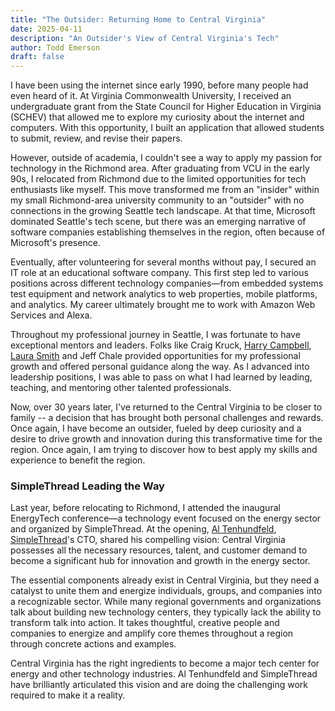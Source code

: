 ```yaml
---
title: "The Outsider: Returning Home to Central Virginia"
date: 2025-04-11
description: "An Outsider's View of Central Virginia's Tech"
author: Todd Emerson
draft: false
---
```


I have been using the internet since early 1990, before many people had even heard of it. At Virginia Commonwealth University, I received an undergraduate grant from the State Council for Higher Education in Virginia (SCHEV) that allowed me to explore my curiosity about the internet and computers. With this opportunity, I built an application that allowed students to submit, review, and revise their papers.

However, outside of academia, I couldn't see a way to apply my passion for technology in the Richmond area. After graduating from VCU in the early 90s, I relocated from Richmond due to the limited opportunities for tech enthusiasts like myself. This move transformed me from an "insider" within my small Richmond-area university community to an "outsider" with no connections in the growing Seattle tech landscape. At that time, Microsoft dominated Seattle's tech scene, but there was an emerging narrative of software companies establishing themselves in the region, often because of Microsoft's presence.

Eventually, after volunteering for several months without pay, I secured an IT role at an educational software company. This first step led to various positions across different technology companies—from embedded systems test equipment and network analytics to web properties, mobile platforms, and analytics. My career ultimately brought me to work with Amazon Web Services and Alexa.

Throughout my professional journey in Seattle, I was fortunate to have exceptional mentors and leaders. Folks like Craig Kruck, [Harry Campbell](https://www.linkedin.com/in/harry-campbell-a47404/), [Laura Smith](https://www.linkedin.com/in/lsmith1209/) and Jeff Chale provided  opportunities for my professional growth and offered personal guidance along the way. As I advanced into leadership positions, I was able to pass on what I had learned by leading, teaching, and mentoring other talented professionals.

Now, over 30 years later, I've returned to the Central Virginia to be closer to family -- a decision that has brought both personal challenges and rewards. Once again, I have become an outsider, fueled by deep curiosity and a desire to drive growth and innovation during this transformative time for the region. Once again, I am trying to discover how to best apply my skills and experience to benefit the region. 

### SimpleThread Leading the Way
Last year, before relocating to Richmond, I attended the inaugural EnergyTech conference—a technology event focused on the energy sector and organized by SimpleThread. At the opening, [Al Tenhundfeld](https://www.linkedin.com/in/atenhundfeld), [SimpleThread](https://simplethread.com)'s CTO, shared his compelling vision: Central Virginia possesses all the necessary resources, talent, and customer demand to become a significant hub for innovation and growth in the energy sector.

The essential components already exist in Central Virginia, but they need a catalyst to unite them and energize individuals, groups, and companies into a recognizable sector. While many regional governments and organizations talk about building new technology centers, they typically lack the ability to transform talk into action. It takes thoughtful, creative people and companies to energize and amplify core themes throughout a region through concrete actions and examples.

Central Virginia has the right ingredients to become a major tech center for energy and other technology industries. Al Tenhundfeld and SimpleThread have brilliantly articulated this vision and are doing the challenging work required to make it a reality.